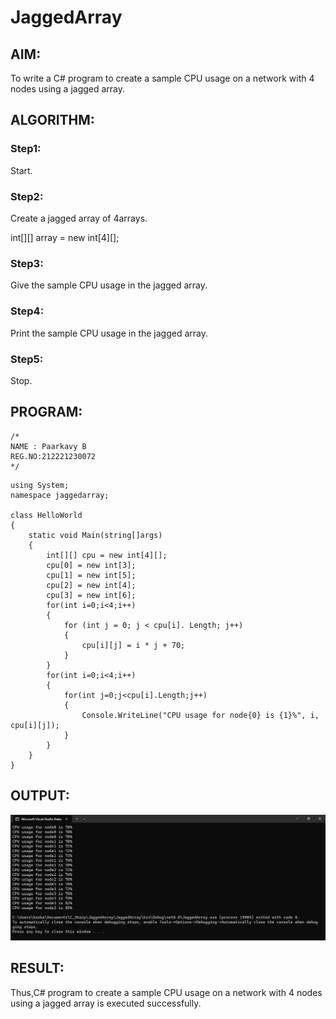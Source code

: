 # JaggedArray
## AIM:
To write a C# program to create a sample CPU usage on a network with 4 nodes using a jagged array.
## ALGORITHM:
### Step1:
Start.
### Step2:
Create a jagged array of 4arrays.

int[][] array = new int[4][];

### Step3:
Give the sample CPU usage in the jagged array.

### Step4:
Print the sample CPU usage in the jagged array.

### Step5:
Stop.

## PROGRAM:
```
/*
NAME : Paarkavy B
REG.NO:212221230072
*/
```

```
using System;
namespace jaggedarray;

class HelloWorld
{ 
    static void Main(string[]args)
    {
        int[][] cpu = new int[4][];
        cpu[0] = new int[3];
        cpu[1] = new int[5];
        cpu[2] = new int[4];
        cpu[3] = new int[6];
        for(int i=0;i<4;i++)
        {
            for (int j = 0; j < cpu[i]. Length; j++)
            {
                cpu[i][j] = i * j + 70;
            }
        }
        for(int i=0;i<4;i++)
        {
            for(int j=0;j<cpu[i].Length;j++)
            {
                Console.WriteLine("CPU usage for node{0} is {1}%", i, cpu[i][j]);
            }
        }
    }
}
```

## OUTPUT:
![output](op1.png)

## RESULT:
Thus,C# program to create a sample CPU usage on a network with 4 nodes using a jagged array is executed successfully.

